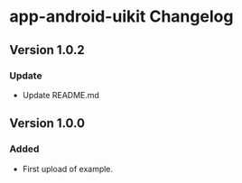# app-android-uikit Changelog

## Version 1.0.2
### Update
- Update README.md

## Version 1.0.0
### Added
- First upload of example.